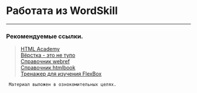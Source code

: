 # Работата из WordSkill
<hr/>


### Рекомендуемые ссылки.


>[HTML Academy](https://htmlacademy.ru) <br>
>[Вёрстка - это не тупо](http://webmasters.teamdev.com/#architecture)<br>
>[Справочник webref](https://webref.ru/html)<br>
>[Справочник htmlbook](http://htmlbook.ru/html)<br>
>[Тренажер для изучения FlexBox](https://flexboxfroggy.com/#ru)<br>

```sh
 Материал выложен в ознокомительных целях. 
```
